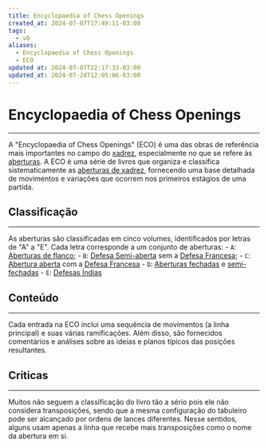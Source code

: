 ```yaml
---
title: Encyclopaedia of Chess Openings
created_at: 2024-07-07T17:49:11-03:00
tags:
  - v0
aliases:
  - Encyclopaedia of Chess Openings
  - ECO
updated at: 2024-07-07T22:17:33-03:00
updated_at: 2024-07-24T12:05:06-03:00
---
```

# Encyclopaedia of Chess Openings
----

A "Encyclopaedia of Chess Openings" (ECO) é uma das obras de referência mais importantes no campo do [xadrez](2024-07-06-Xadrez.md), especialmente no que se refere às [aberturas](_draft/2024/07/2024-07-06-Aberturas_de_xadrez.md). A ECO é uma série de livros que organiza e classifica sistematicamente as [aberturas de xadrez](_draft/2024/07/2024-07-06-Aberturas_de_xadrez.md), fornecendo uma base detalhada de movimentos e variações que ocorrem nos primeiros estágios de uma partida. 

## Classificação
---
As aberturas são classificadas em cinco volumes, identificados por letras de "A" a "E". Cada letra corresponde a um conjunto de aberturas:
	- `A`: [Aberturas de flanco](_draft/2024/07/2024-07-06-Aberturas_de_flanco.md);
	- `B`: [Defesa Semi-aberta](_insight/2024/07/2024-07-07-Defesas_Semiabertas.md) sem a [Defesa Francesa](_insight/2024/07/2024-07-07-Defesa_Francesa.md);
	- `C`: [Abertura aberta](_insight/2024/07/2024-07-07-Aberturas_abertas.md) com a [Defesa Francesa](_insight/2024/07/2024-07-07-Defesa_Francesa.md)
	- `D`: [Aberturas fechadas](_insight/2024/07/2024-07-07-Aberturas_fechadas.md) e [semi-fechadas](_insight/2024/07/2024-07-07-Aberturas_semi_fechadas.md)
	- `E`: [Defesas Índias](_insight/2024/07/2024-07-07-Defesas_indias.md)

## Conteúdo
---
Cada entrada na ECO inclui uma sequência de movimentos (a linha principal) e suas várias ramificações. Além disso, são fornecidos comentários e análises sobre as ideias e planos típicos das posições resultantes.

## Criticas
---
Muitos não seguem a classificação do livro tão a sério pois ele não considera transposições, sendo que a mesma configuração do tabuleiro pode ser alcançado por ordens de lances diferentes. Nesse sentidos, alguns usam apenas a linha que recebe mais transposições como o nome da abertura em si.